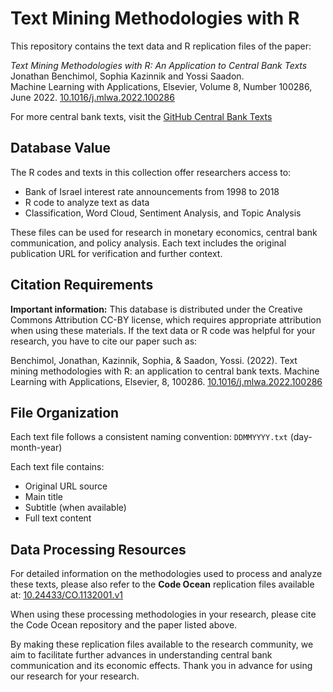 # Text Mining Methodologies with R

This repository contains the text data and R replication files of the paper:

_Text Mining Methodologies with R: An Application to Central Bank Texts_  
Jonathan Benchimol, Sophia Kazinnik and Yossi Saadon.  
Machine Learning with Applications, Elsevier, Volume 8, Number 100286, June 2022. [10.1016/j.mlwa.2022.100286](https://doi.org/10.1016/j.mlwa.2022.100286)  

For more central bank texts, visit the  [GitHub Central Bank Texts](https://github.com/JBenchimol/central-bank-texts)

## Database Value

The R codes and texts in this collection offer researchers access to:

- Bank of Israel interest rate announcements from 1998 to 2018
- R code to analyze text as data
- Classification, Word Cloud, Sentiment Analysis, and Topic Analysis

These files can be used for research in monetary economics, central bank communication, and policy analysis. Each text includes the original publication URL for verification and further context.

## Citation Requirements

**Important information:** This database is distributed under the Creative Commons Attribution CC-BY license, which requires appropriate attribution when using these materials. If the text data or R code was helpful for your research, you have to cite our paper such as:

Benchimol, Jonathan, Kazinnik, Sophia, & Saadon, Yossi. (2022). Text mining methodologies with R: an application to central bank texts. Machine Learning with Applications, Elsevier, 8, 100286.
[10.1016/j.mlwa.2022.100286](https://doi.org/10.1016/j.mlwa.2022.100286)


## File Organization

Each text file follows a consistent naming convention: `DDMMYYYY.txt` (day-month-year)

Each text file contains:
- Original URL source
- Main title
- Subtitle (when available)
- Full text content

## Data Processing Resources

For detailed information on the methodologies used to process and analyze these texts, please also refer to the **Code Ocean** replication files available at: [10.24433/CO.1132001.v1](https://doi.org/10.24433/CO.1132001.v1)

When using these processing methodologies in your research, please cite the Code Ocean repository and the paper listed above.

By making these replication files available to the research community, we aim to facilitate further advances in understanding central bank communication and its economic effects.
Thank you in advance for using our research for your research.

